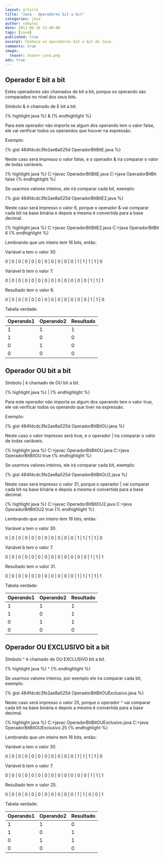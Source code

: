 ```yaml
---
layout: article
title: "Java - Operadores bit a bit"
categories: java
author: sakurai
date: 2011-06-16 21:40:00
tags: [java]
published: true
excerpt: Conheça os operadores bit a bit do Java.
comments: true
image:
  teaser: teaser-java.png
ads: true
---
```


## Operador E bit a bit

Estes operadores são chamados de bit a bit, porque os operando são comparados no nível dos seus bits.

Símbolo & é chamado de E bit a bit.

{% highlight java %}
<operando1> & <operando2>
{% endhighlight %}

Para este operador não importa se algum dos operando tem o valor false, ele vai verificar todos os operandos que houver na expressão.

Exemplo:

{% gist 484fdcdc3fe2ae8a525d OperadorBitBitE.java %}

Neste caso será impresso o valor false, e o operador & ira comparar o valor de todas variáveis.

{% highlight java %}
C:\>javac OperadorBitBitE.java
C:\>java OperadorBitBit
false
{% endhighlight %}

Se usarmos valores inteiros, ele irá comparar cada bit, exemplo:

{% gist 484fdcdc3fe2ae8a525d OperadorBitBitE2.java %}

Neste caso será impresso o valor 6, porque o operador & vai comparar cada bit na base binária e depois a mesma é convertida para a base decimal.

{% highlight java %}
C:\>javac OperadorBitBitE2.java
C:\>java OperadorBitBit
6
{% endhighlight %}

Lembrando que um inteiro tem 16 bits, então:

Variável a tem o valor 30.

0 | 0 | 0 | 0 | 0 | 0 | 0 | 0 | 0 | 0 | 0 | 1 | 1 | 1 | 1 | 0

Variável b tem o valor 7.

0 | 0 | 0 | 0 | 0 | 0 | 0 | 0 | 0 | 0 | 0 | 0 | 0 | 1 | 1 | 1

Resultado tem o valor 6.

0 | 0 | 0 | 0 | 0 | 0 | 0 | 0 | 0 | 0 | 0 | 0 | 0 | 1 | 1 | 0

Tabela verdade:

Operando1 | Operando2 | Resultado
--------- | --------- | ---------
1 | 1 | 1
1 | 0 | 0
0 | 1 | 0
0 | 0 | 0

## Operador OU bit a bit

Símbolo \| é chamado de OU bit a bit.

{% highlight java %}
<operando1> | <operando2>
{% endhighlight %}

Para este operador não importa se algum dos operando tem o valor true, ele vai verificar todos os operando que tiver na expressão.

Exemplo:

{% gist 484fdcdc3fe2ae8a525d OperadorBitBitOU.java %}

Neste caso o valor impresso será true, e o operador | ira comparar o valor de todas variáveis.

{% highlight java %}
C:\>javac OperadorBitBitOU.java
C:\>java OperadorBitBitOU
true
{% endhighlight %}

Se usarmos valores inteiros, ele irá comparar cada bit, exemplo:

{% gist 484fdcdc3fe2ae8a525d OperadorBitBitOU2.java %}

Neste caso será impresso o valor 31, porque o operador \| vai comparar cada bit na base binária e depois a mesma é convertida para a base decimal.

{% highlight java %}
C:\>javac OperadorBitBitOU2.java
C:\>java OperadorBitBitOU2
true
{% endhighlight %}

Lembrando que um inteiro tem 16 bits, então:

Variável a tem o valor 30.

0 | 0 | 0 | 0 | 0 | 0 | 0 | 0 | 0 | 0 | 0 | 1 | 1 | 1 | 1 | 0

Variável b tem o valor 7.

0 | 0 | 0 | 0 | 0 | 0 | 0 | 0 | 0 | 0 | 0 | 0 | 0 | 1 | 1 | 1

Resultado tem o valor 31.

0 | 0 | 0 | 0 | 0 | 0 | 0 | 0 | 0 | 0 | 0 | 1 | 1 | 1 | 1 | 1

Tabela verdade:

Operando1 | Operando2 | Resultado
--------- | --------- | ---------
1 | 1 | 1
1 | 0 | 1
0 | 1 | 1
0 | 0 | 0

## Operador OU EXCLUSIVO bit a bit

Símbolo ^ é chamado de OU EXCLUSIVO bit a bit.

{% highlight java %}
<operando1> ^ <operando2>
{% endhighlight %}

Se usarmos valores inteiros, por exemplo ele ira comparar cada bit, exemplo:

{% gist 484fdcdc3fe2ae8a525d OperadorBitBitOUExclusivo.java %}

Neste caso será impresso o valor 25, porque o operador ^ vai comparar cada bit na base binária e depois a mesma é convertida para a base decimal.

{% highlight java %}
C:\>javac OperadorBitBitOUExclusivo.java
C:\>java OperadorBitBitOUExclusivo
25
{% endhighlight %}

Lembrando que um inteiro tem 16 bits, então:

Variável a tem o valor 30.

0 | 0 | 0 | 0 | 0 | 0 | 0 | 0 | 0 | 0 | 0 | 1 | 1 | 1 | 1 | 0

Variável b tem o valor 7.

0 | 0 | 0 | 0 | 0 | 0 | 0 | 0 | 0 | 0 | 0 | 0 | 0 | 1 | 1 | 1

Resultado tem o valor 25.

0 | 0 | 0 | 0 | 0 | 0 | 0 | 0 | 0 | 0 | 0 | 1 | 1 | 0 | 0 | 1

Tabela verdade:

Operando1 | Operando2 | Resultado
--------- | --------- | ---------
1 | 1 | 0
1 | 0 | 1
0 | 1 | 1
0 | 0 | 0
